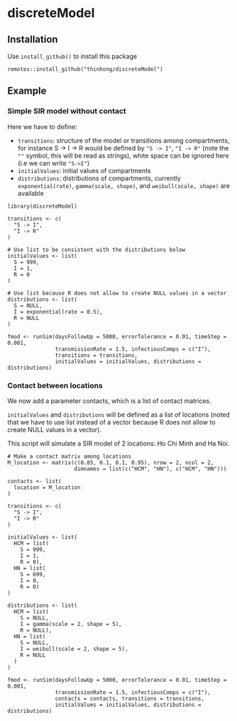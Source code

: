 # discreteModel

## Installation
Use `install_github()` to install this package
```
remotes::install_github("thinhong/discreteModel")
```

## Example
### Simple SIR model without contact
Here we have to define:
* `transitions`: structure of the model or transitions among compartments, for instance S -> I -> R would be defined by `"S -> I"`, `"I -> R"` (note the `""` symbol, this will be read as strings), white space can be ignored here (i.e we can write `"S->I"`)
* `initialValues`: initial values of compartments
* `distributions`: distributions of compartments, currently `exponential(rate)`, `gamma(scale, shape)`, and `weibull(scale, shape)` are available
```
library(discreteModel)

transitions <- c(
  "S -> I", 
  "I -> R"
)

# Use list to be consistent with the distributions below
initialValues <- list(
  S = 999,
  I = 1,
  R = 0
)

# Use list because R does not allow to create NULL values in a vector
distributions <- list(
  S = NULL,
  I = exponential(rate = 0.5),
  R = NULL
)

fmod <- runSim(daysFollowUp = 5000, errorTolerance = 0.01, timeStep = 0.001, 
               transmissionRate = 1.5, infectiousComps = c("I"), 
               transitions = transitions,
               initialValues = initialValues, distributions = distributions)
```

### Contact between locations
We now add a parameter contacts, which is a list of contact matrices.

`initialValues` and `distributions` will be defined as a list of locations (noted that we have to use list instead of a vector because R does not allow to create NULL values in a vector).

This script will simulate a SIR model of 2 locations: Ho Chi Minh and Ha Noi.
```
# Make a contact matrix among locations
M_location <- matrix(c(0.85, 0.1, 0.1, 0.95), nrow = 2, ncol = 2, 
                     dimnames = list(c("HCM", "HN"), c("HCM", "HN")))

contacts <- list(
  location = M_location
)

transitions <- c(
  "S -> I", 
  "I -> R"
)

initialValues <- list(
  HCM = list(
    S = 999,
    I = 1,
    R = 0),
  HN = list(
    S = 699,
    I = 0,
    R = 0)
)

distributions <- list(
  HCM = list(
    S = NULL,
    I = gamma(scale = 2, shape = 5),
    R = NULL),
  HN = list(
    S = NULL,
    I = weibull(scale = 2, shape = 5),
    R = NULL
  )
)

fmod <- runSim(daysFollowUp = 5000, errorTolerance = 0.01, timeStep = 0.001, 
               transmissionRate = 1.5, infectiousComps = c("I"), 
               contacts = contacts, transitions = transitions,
               initialValues = initialValues, distributions = distributions)
```
